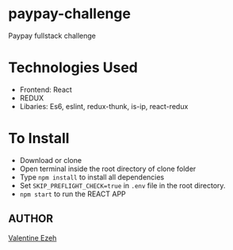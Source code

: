 # paypay-challenge
Paypay fullstack challenge

# Technologies Used

- Frontend: React
- REDUX
- Libaries: Es6, eslint, redux-thunk, is-ip, react-redux

# To Install

- Download or clone
- Open terminal inside the root directory of clone folder
- Type `npm install` to install all dependencies
- Set `SKIP_PREFLIGHT_CHECK=true` in `.env` file in the root directory.
- `npm start` to run the REACT APP

## AUTHOR

[Valentine Ezeh](https://github.com/valentineezeh/paypay-challenge/)